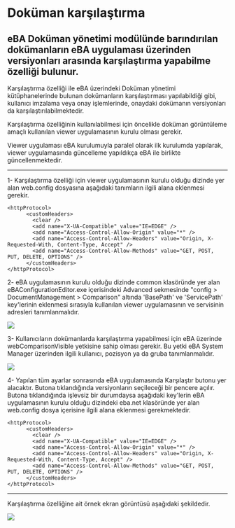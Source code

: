 # Doküman karşılaştırma

## eBA Doküman yönetimi modülünde barındırılan dokümanların eBA uygulaması üzerinden versiyonları arasında karşılaştırma yapabilme özelliği bulunur.

Karşılaştırma özelliği ile eBA üzerindeki Doküman yönetimi kütüphanelerinde bulunan dokümanların karşılaştırması yapılabildiği gibi, kullanıcı imzalama veya onay işlemlerinde, onaydaki dokümanın versiyonları da karşılaştırılabilmektedir.

Karşılaştırma özelliğinin kullanılabilmesi için öncelikle doküman görüntüleme amaçlı kullanılan viewer uygulamasının kurulu olması gerekir.

Viewer uygulaması eBA kurulumuyla paralel olarak ilk kurulumda yapılarak, viewer uygulamasında güncelleme yapıldıkça eBA ile birlikte güncellenmektedir.

___

1- Karşılaştırma özelliği için viewer uygulamasının kurulu olduğu dizinde yer alan web.config dosyasına aşağıdaki tanımların ilgili alana eklenmesi gerekir.

```
<httpProtocol>
      <customHeaders>
        <clear />
        <add name="X-UA-Compatible" value="IE=EDGE" />
        <add name="Access-Control-Allow-Origin" value="*" />
        <add name="Access-Control-Allow-Headers" value="Origin, X-Requested-With, Content-Type, Accept" />
        <add name="Access-Control-Allow-Methods" value="GET, POST, PUT, DELETE, OPTIONS" />
      </customHeaders>
</httpProtocol>
```

2- eBA uygulamasının kurulu olduğu dizinde common klasöründe yer alan eBAConfigurationEditor.exe içerisindeki Advanced sekmesinde "config > DocumentManagement > Comparison" altında 'BasePath' ve 'ServicePath' key'lerinin eklenmesi sırasıyla kullanılan viewer uygulamasının ve servisinin adresleri tanımlanmalıdır.

![](https://docsbimser.blob.core.windows.net/imagecontainer/ComparisonComparison-305143c2-1207-4ca7-84fb-911662b26f85.png)

3- Kullanıcıların dokümanlarda karşılaştırma yapabilmesi için eBA üzerinde webComparisonVisible yetkisine sahip olması gerekir. Bu yetki eBA System Manager üzerinden ilgili kullanıcı, pozisyon ya da gruba tanımlanmalıdır.

![](https://docsbimser.blob.core.windows.net/imagecontainer/webComparisonVisible%20yetkisi%20gruba%20tanımlama-483a2b8b-8459-4080-a398-963c4181771d.png)

4- Yapılan tüm ayarlar sonrasında eBA uygulamasında Karşılaştır butonu yer alacaktır. Butona tıklandığında versiyonların seçileceği bir pencere açılır. Butona tıklandığında işlevsiz bir durumdaysa aşağıdaki key'lerin eBA uygulamasının kurulu olduğu dizindeki eba.net klasöründe yer alan web.config dosya içerisine ilgili alana eklenmesi gerekmektedir.

```
<httpProtocol>
      <customHeaders>
        <clear />
        <add name="X-UA-Compatible" value="IE=EDGE" />
        <add name="Access-Control-Allow-Origin" value="*" />
        <add name="Access-Control-Allow-Headers" value="Origin, X-Requested-With, Content-Type, Accept" />
        <add name="Access-Control-Allow-Methods" value="GET, POST, PUT, DELETE, OPTIONS" />
      </customHeaders>
</httpProtocol>
```

___

Karşılaştırma özelliğine ait örnek ekran görüntüsü aşağıdaki şekildedir.

![](https://docsbimser.blob.core.windows.net/imagecontainer/Comparison_Result-887bba29-239d-4378-945b-e7d23df29725.png)


